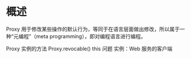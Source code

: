 # 概述

Proxy 用于修改某些操作的默认行为，等同于在语言层面做出修改，所以属于一种“元编程”（meta programming），即对编程语言进行编程。



Proxy 实例的方法
Proxy.revocable()
this 问题
实例：Web 服务的客户端


